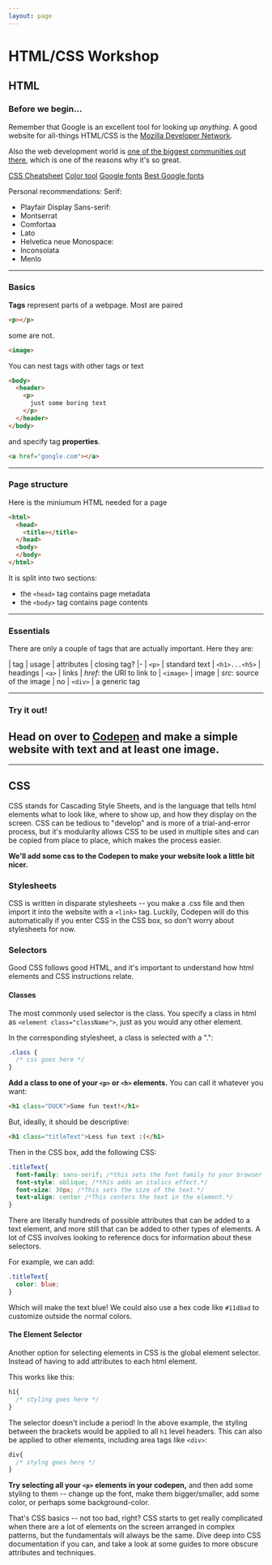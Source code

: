 ```yaml
---
layout: page
---
```


# HTML/CSS Workshop
## HTML
### Before we begin...
Remember that Google is an excellent tool for looking up *anything*.
A good website for all-things HTML/CSS is the [Mozilla Developer Network](developer.mozilla.org/en-US/docs).

Also the web development world is [one of the biggest communities out there](https://coggle.it/diagram/Vz9LvW8byvN0I38x), which is one of the reasons why it's so great.

[CSS Cheatsheet](https://www.smashingmagazine.com/wp-content/uploads/images/css3-cheat-sheet/css3-cheat-sheet.pdf)
[Color tool](https://material.io/color)
[Google fonts](https://fonts.google.com/)
[Best Google fonts](https://www.typewolf.com/google-fonts)

Personal recommendations:
Serif:
* Playfair Display
Sans-serif:
* Montserrat
* Comfortaa
* Lato
* Helvetica neue
Monospace:
* Inconsolata
* Menlo

---
### Basics
**Tags** represent parts of a webpage. Most are paired
```html
<p></p>
```
some are not.
```html
<image>
```
You can nest tags with other tags or text
```html
<body>
  <header>
    <p>
      just some boring text
    </p>
  </header>
</body>
```
and specify tag **properties**.
```html
<a href="google.com"></a>
```

---
### Page structure
Here is the miniumum HTML needed for a page
```html
<html>
  <head>
    <title></title>
  </head>
  <body>
  </body>
</html>
```
It is split into two sections:
* the `<head>` tag contains page metadata
* the `<body>` tag contains page contents

---
### Essentials

There are only a couple of tags that are actually important. Here they are:

| tag | usage | attributes | closing tag?
|-
| `<p>` | standard text
| `<h1>...<h5>` | headings
| `<a>` | links | *href*: the URI to link to
| `<image>` | image | *src*: source of the image | no
| `<div>` | a generic tag

---

### Try it out!
Head on over to [Codepen](https://codepen.io/pen) and make a simple website with text and at least one image.
---

---

## CSS

CSS stands for Cascading Style Sheets, and is the language that tells html elements what to look like, where to show up, and how they display on the screen. CSS can be tedious to "develop" and is more of a trial-and-error process, but it's modularity allows CSS to be used in multiple sites and can be copied from place to place, which makes the process easier.

**We'll add some css to the Codepen to make your website look a little bit nicer.**

### Stylesheets
CSS is written in disparate stylesheets -- you make a .css file and then import it into the website with a `<link>` tag. Luckily, Codepen will do this automatically if you enter CSS in the CSS box, so don't worry about stylesheets for now.

### Selectors

Good CSS follows good HTML, and it's important to understand how html elements and CSS instructions relate.

#### Classes
The most commonly used selector is the class. You specify a class in html as ```<element class="className">```, just as you would any other element.

In the corresponding stylesheet, a class is selected with a ".":

```css
.class {
  /* css goes here */
}
```
**Add a class to one of your `<p>` or `<h>` elements.** You can call it whatever you want:

```html
<h1 class="DUCK">Some fun text!</h1>
```
But, ideally, it should be descriptive:
```html
<h1 class="titleText">Less fun text :(</h1>
```
Then in the CSS box, add the following CSS:
```css
.titleText{
  font-family: sans-serif; /*this sets the font family to your browser's default sans font.*/
  font-style: oblique; /*this adds an italics effect.*/
  font-size: 30px; /*This sets the size of the text.*/
  text-align: center /*This centers the text in the element.*/
}
```
There are literally hundreds of possible attributes that can be added to a text element, and more still that can be added to other types of elements. A lot of CSS involves looking to reference docs for information about these selectors.

For example, we can add:
```css
.titleText{
  color: blue;
}
```
Which will make the text blue! We could also use a hex code like `#11d8ad` to customize outside the normal colors.

#### The Element Selector

Another option for selecting elements in CSS is the global element selector. Instead of having to add attributes to each html element.

This works like this:

```css
h1{
  /* styling goes here */
}
```
The selector doesn't include a period! In the above example, the styling between the brackets would be applied to all `h1` level headers. This can also be applied to other elements, including area tags like `<div>`:
```css
div{
  /* stylng goes here */
}
```
**Try selecting all your `<p>` elements in your codepen,** and then add some styling to them -- change up the font, make them bigger/smaller, add some color, or perhaps some background-color.


That's CSS basics -- not too bad, right? CSS starts to get really complicated when there are a lot of elements on the screen arranged in complex patterns, but the fundamentals will always be the same. Dive deep into CSS documentation if you can, and take a look at some guides to more obscure attributes and techniques.
